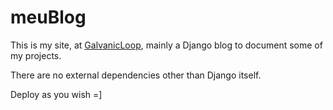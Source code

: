 # meuBlog

This is my site, at [GalvanicLoop](https://galvanicloop.com), mainly a Django blog to document some of my projects.

There are no external dependencies other than Django itself.

Deploy as you wish =]
